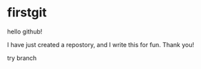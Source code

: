 firstgit
========

hello github!

I have just created a repostory, and I write this for fun. Thank you!

try branch

